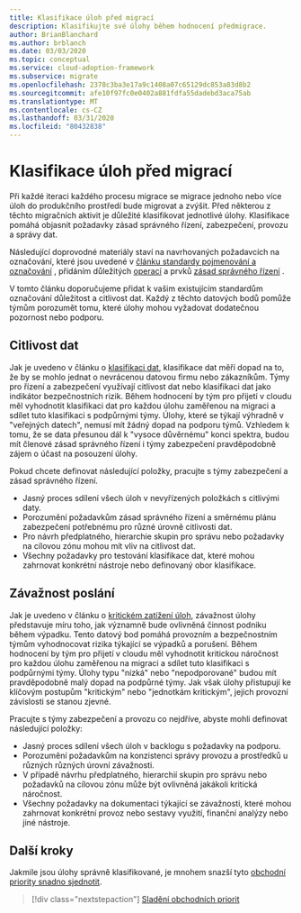 ```yaml
---
title: Klasifikace úloh před migrací
description: Klasifikujte své úlohy během hodnocení předmigrace.
author: BrianBlanchard
ms.author: brblanch
ms.date: 03/03/2020
ms.topic: conceptual
ms.service: cloud-adoption-framework
ms.subservice: migrate
ms.openlocfilehash: 2378c3ba3e17a9c1408a07c65129dc853a83d8b2
ms.sourcegitcommit: afe10f97fc0e0402a881fdfa55dadebd3aca75ab
ms.translationtype: MT
ms.contentlocale: cs-CZ
ms.lasthandoff: 03/31/2020
ms.locfileid: "80432838"
---
```

# <a name="workload-classification-before-migration"></a>Klasifikace úloh před migrací

Při každé iteraci každého procesu migrace se migrace jednoho nebo více úloh do produkčního prostředí bude migrovat a zvýšit. Před některou z těchto migračních aktivit je důležité klasifikovat jednotlivé úlohy. Klasifikace pomáhá objasnit požadavky zásad správného řízení, zabezpečení, provozu a správy dat.

Následující doprovodné materiály staví na navrhovaných požadavcích na označování, které jsou uvedené v [článku standardy pojmenování a označování](../../../ready/azure-best-practices/naming-and-tagging.md#metadata-tags) , přidáním důležitých [operací](../../../manage/considerations/criticality.md#criticality-scale) a prvků [zásad správného řízení](../../../govern/guides/complex/prescriptive-guidance.md#resource-tagging) .

V tomto článku doporučujeme přidat k vašim existujícím standardům označování důležitost a citlivost dat. Každý z těchto datových bodů pomůže týmům porozumět tomu, které úlohy mohou vyžadovat dodatečnou pozornost nebo podporu.

## <a name="data-sensitivity"></a>Citlivost dat

Jak je uvedeno v článku o [klasifikaci dat](../../../govern/policy-compliance/data-classification.md), klasifikace dat měří dopad na to, že by se mohlo jednat o nevrácenou datovou firmu nebo zákazníkům. Týmy pro řízení a zabezpečení využívají citlivost dat nebo klasifikaci dat jako indikátor bezpečnostních rizik. Během hodnocení by tým pro přijetí v cloudu měl vyhodnotit klasifikaci dat pro každou úlohu zaměřenou na migraci a sdílet tuto klasifikaci s podpůrnými týmy. Úlohy, které se týkají výhradně v "veřejných datech", nemusí mít žádný dopad na podporu týmů. Vzhledem k tomu, že se data přesunou dál k "vysoce důvěrnému" konci spektra, budou mít členové zásad správného řízení i týmy zabezpečení pravděpodobně zájem o účast na posouzení úlohy.

Pokud chcete definovat následující položky, pracujte s týmy zabezpečení a zásad správného řízení.

- Jasný proces sdílení všech úloh v nevyřízených položkách s citlivými daty.
- Porozumění požadavkům zásad správného řízení a směrnému plánu zabezpečení potřebnému pro různé úrovně citlivosti dat.
- Pro návrh předplatného, hierarchie skupin pro správu nebo požadavky na cílovou zónu mohou mít vliv na citlivost dat.
- Všechny požadavky pro testování klasifikace dat, které mohou zahrnovat konkrétní nástroje nebo definovaný obor klasifikace.

## <a name="mission-criticality"></a>Závažnost poslání

Jak je uvedeno v článku o [kritickém zatížení úloh](../../../manage/considerations/criticality.md), závažnost úlohy představuje míru toho, jak významně bude ovlivněná činnost podniku během výpadku. Tento datový bod pomáhá provozním a bezpečnostním týmům vyhodnocovat rizika týkající se výpadků a porušení. Během hodnocení by tým pro přijetí v cloudu měl vyhodnotit kritickou náročnost pro každou úlohu zaměřenou na migraci a sdílet tuto klasifikaci s podpůrnými týmy. Úlohy typu "nízká" nebo "nepodporované" budou mít pravděpodobně malý dopad na podpůrné týmy. Jak však úlohy přistupují ke klíčovým postupům "kritickým" nebo "jednotkám kritickým", jejich provozní závislosti se stanou zjevné.

Pracujte s týmy zabezpečení a provozu co nejdříve, abyste mohli definovat následující položky:

- Jasný proces sdílení všech úloh v backlogu s požadavky na podporu.
- Porozumění požadavkům na konzistenci správy provozu a prostředků u různých různých úrovní závažnosti.
- V případě návrhu předplatného, hierarchií skupin pro správu nebo požadavků na cílovou zónu může být ovlivněná jakákoli kritická náročnost.
- Všechny požadavky na dokumentaci týkající se závažnosti, které mohou zahrnovat konkrétní provoz nebo sestavy využití, finanční analýzy nebo jiné nástroje.

## <a name="next-steps"></a>Další kroky

Jakmile jsou úlohy správně klasifikované, je mnohem snazší tyto [obchodní priority snadno sjednotit](./business-priorities.md).

> [!div class="nextstepaction"]
> [Sladění obchodních priorit](./business-priorities.md)
